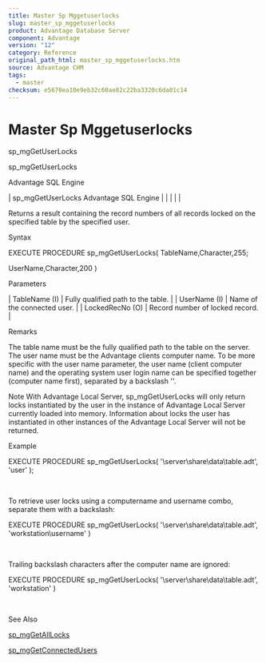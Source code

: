```yaml
---
title: Master Sp Mggetuserlocks
slug: master_sp_mggetuserlocks
product: Advantage Database Server
component: Advantage
version: "12"
category: Reference
original_path_html: master_sp_mggetuserlocks.htm
source: Advantage CHM
tags:
  - master
checksum: e5670ea10e9eb32c60ae82c22ba3320c6da01c14
---
```


# Master Sp Mggetuserlocks

sp\_mgGetUserLocks

sp\_mgGetUserLocks

Advantage SQL Engine

| sp\_mgGetUserLocks  Advantage SQL Engine |  |  |  |  |

Returns a result containing the record numbers of all records locked on the specified table by the specified user.

Syntax

EXECUTE PROCEDURE sp\_mgGetUserLocks( TableName,Character,255;

UserName,Character,200 )

Parameters

| TableName (I) | Fully qualified path to the table. |
| UserName (I) | Name of the connected user. |
| LockedRecNo (O) | Record number of locked record. |

Remarks

The table name must be the fully qualified path to the table on the server. The user name must be the Advantage clients computer name. To be more specific with the user name parameter, the user name (client computer name) and the operating system user login name can be specified together (computer name first), separated by a backslash '\'.

Note With Advantage Local Server, sp\_mgGetUserLocks will only return locks instantiated by the user in the instance of Advantage Local Server currently loaded into memory. Information about locks the user has instantiated in other instances of the Advantage Local Server will not be returned.

Example

EXECUTE PROCEDURE sp\_mgGetUserLocks( '\\server\share\data\table.adt', 'user' );

 

To retrieve user locks using a computername and username combo, separate them with a backslash:

EXECUTE PROCEDURE sp\_mgGetUserLocks( '\\server\share\data\table.adt', 'workstation\username' )

 

Trailing backslash characters after the computer name are ignored:

EXECUTE PROCEDURE sp\_mgGetUserLocks( '\\server\share\data\table.adt', 'workstation\' )

 

See Also

[sp\_mgGetAllLocks](master_sp_mggetalllocks.md)

[sp\_mgGetConnectedUsers](master_sp_mggetconnectedusers.md)
